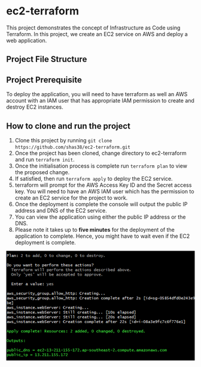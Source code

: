 # ec2-terraform

This project demonstrates the concept of Infrastructure as Code using Terraform. In this project, we create an EC2 service on AWS and deploy a web application. 

## Project File Structure



## Project Prerequisite
To deploy the application, you will need to have terraform as well an AWS account with an IAM user that has appropriate IAM permission to create and destroy EC2 instances. 

## How to clone and run the project
1. Clone this project by running `git clone https://github.com/shas38/ec2-terraform.git`
2. Once the project has been cloned, change directory to ec2-terraform and run `terraform init`.
3. Once the initialisation process is complete run `terraform plan` to view the proposed change.
4. If satisfied, then run `terraform apply` to deploy the EC2 service.
6. terraform will prompt for the AWS Access Key ID and the Secret access key. You will need to have an AWS IAM user which has the permission to create an EC2 service for the project to work.
7. Once the deployment is complete the console will output the public IP address and DNS of the EC2 service.
8. You can view the application using either the public IP address or the DNS.
9. Please note it takes up to <b>five minutes</b> for the deployment of the application to complete. Hence, you might have to wait even if the EC2 deployment is complete.
<img src="images/terraform.PNG">
